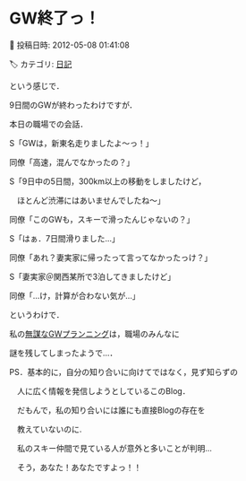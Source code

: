 # GW終了っ！

📅 投稿日時: 2012-05-08 01:41:08

🏷️ カテゴリ: [日記](cc4b5682fb7b8b144980957a978653fb0.md)

という感じで．


9日間のGWが終わったわけですが．





本日の職場での会話．





S「GWは，新東名走りましたよ～っ！」





同僚「高速，混んでなかったの？」





S「9日中の5日間，300km以上の移動をしましたけど，


　ほとんど渋滞にはあいませんでしたね～」





同僚「このGWも，スキーで滑ったんじゃないの？」





S「はぁ．7日間滑りました…」





同僚「あれ？妻実家に帰ったって言ってなかったっけ？」





S「妻実家＠関西某所で3泊してきましたけど」





同僚「…け，計算が合わない気が…」





というわけで．


私の[無謀なGWプランニング](e0ad7ec2e37de8b853b3dbf4c3441acc8.md)は，職場のみんなに


謎を残してしまったようで…．





PS．基本的に，自分の知り合いに向けてではなく，見ず知らずの


　人に広く情報を発信しようとしているこのBlog．


　だもんで，私の知り合いには誰にも直接Blogの存在を


　教えていないのに.


　私のスキー仲間で見ている人が意外と多いことが判明…


　そう，あなた！あなたですよっ！！
